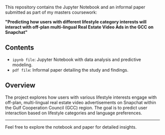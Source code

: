 
This repository contains the Jupyter Notebook and an informal paper submitted as part of my masters coursework:

**"Predicting how users with different lifestyle category interests will interact with off-plan multi-lingual Real Estate Video Ads in the GCC on Snapchat"**

## Contents

- `ipynb file`: Jupyter Notebook with data analysis and predictive modeling.
- `pdf file`: Informal paper detailing the study and findings.

## Overview

The project explores how users with various lifestyle interests engage with off-plan, multi-lingual real estate video advertisements on Snapchat within the Gulf Cooperation Council (GCC) region. The goal is to predict user interaction based on lifestyle categories and language preferences.

---

Feel free to explore the notebook and paper for detailed insights.
